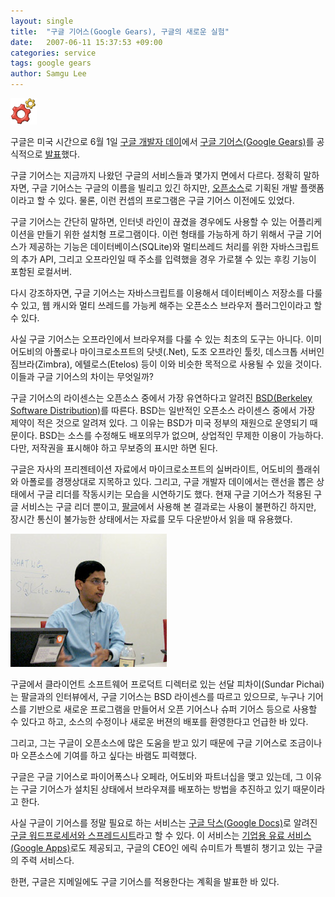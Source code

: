 ```yaml
---
layout: single
title:  "구글 기어스(Google Gears), 구글의 새로운 실험"
date:   2007-06-11 15:37:53 +09:00
categories: service
tags: google gears
author: Samgu Lee
---
```

![구글 기어스 로고](/assets/google-gears-logo.png)

구글은 미국 시간으로 6월 1일 [구글 개발자 데이](https://www.palgle.com/2007/06/01/google-mission-through-developer-day/)에서 [구글 기어스(Google Gears)](http://gears.google.com/)를 공식적으로 [발표](http://googleblog.blogspot.com/2007/06/feeds-on-plane.html)했다.



구글 기어스는 지금까지 나왔던 구글의 서비스들과 몇가지 면에서 다르다. 정확히 말하자면, 구글 기어스는 구글의 이름을 빌리고 있긴 하지만, [오픈소스](http://code.google.com/p/google-gears/)로 기획된 개발 플랫폼이라고 할 수 있다. 물론, 이런 컨셉의 프로그램은 구글 기어스 이전에도 있었다.

구글 기어스는 간단히 말하면, 인터넷 라인이 끊겼을 경우에도 사용할 수 있는 어플리케이션을 만들기 위한 설치형 프로그램이다. 이런 형태를 가능하게 하기 위해서 구글 기어스가 제공하는 기능은 데이터베이스(SQLite)와 멀티쓰레드 처리를 위한 자바스크립트의 추가 API, 그리고 오프라인일 때 주소를 입력했을 경우 가로챌 수 있는 후킹 기능이 포함된 로컬서버.

다시 강조하자면, 구글 기어스는 자바스크립트를 이용해서 데이터베이스 저장소를 다룰 수 있고, 웹 캐시와 멀티 쓰레드를 가능케 해주는 오픈소스 브라우저 플러그인이라고 할 수 있다.

사실 구글 기어스는 오프라인에서 브라우져를 다룰 수 있는 최초의 도구는 아니다. 이미 어도비의 아폴로나 마이크로소프트의 닷넷(.Net), 도조 오프라인 툴킷, 데스크톱 서버인 짐브라(Zimbra), 에텔로스(Etelos) 등이 이와 비슷한 목적으로 사용될 수 있을 것이다. 이들과 구글 기어스의 차이는 무엇일까?

구글 기어스의 라이센스는 오픈소스 중에서 가장 유연하다고 알려진 [BSD(Berkeley Software Distribution)](http://www.opensource.org/licenses/bsd-license.html)를 따른다. BSD는 일반적인 오픈소스 라이센스 중에서 가장 제약이 적은 것으로 알려져 있다. 그 이유는 BSD가 미국 정부의 재원으로 운영되기 때문이다. BSD는 소스를 수정해도 배포의무가 없으며, 상업적인 무제한 이용이 가능하다. 다만, 저작권을 표시해야 하고 무보증의 표시만 하면 된다.

구글은 자사의 프리젠테이션 자료에서 마이크로소프트의 실버라이트, 어도비의 플래쉬와 아폴로를 경쟁상대로 지목하고 있다. 그리고, 구글 개발자 데이에서는 랜선을 뽑은 상태에서 구글 리더를 작동시키는 모습을 시연하기도 했다. 현재 구글 기어스가 적용된 구글 서비스는 구글 리더 뿐이고, [팔글](https://www.palgle.com)에서 사용해 본 결과로는 사용이 불편하긴 하지만, 장시간 통신이 불가능한 상태에서는 자료를 모두 다운받아서 읽을 때 유용했다.

![구글 소프트웨어 프로덕트 디렉터, 선달 피차이](/assets/sundar-pichai.jpg)

구글에서 클라이언트 소프트웨어 프로덕트 디렉터로 있는 선달 피차이(Sundar Pichai)는 팔글과의 인터뷰에서, 구글 기어스는 BSD 라이센스를 따르고 있으므로, 누구나 기어스를 기반으로 새로운 프로그램을 만들어서 오픈 기어스나 슈퍼 기어스 등으로 사용할 수 있다고 하고, 소스의 수정이나 새로운 버젼의 배포를 환영한다고 언급한 바 있다.

그리고, 그는 구글이 오픈소스에 많은 도움을 받고 있기 때문에 구글 기어스로 조금이나마 오픈소스에 기여를 하고 싶다는 바램도 피력했다.

구글은 구글 기어스로 파이어폭스나 오페라, 어도비와 파트너십을 맺고 있는데, 그 이유는 구글 기어스가 설치된 상태에서 브라우져를 배포하는 방법을 추진하고 있기 때문이라고 한다.

사실 구글이 기어스를 정말 필요로 하는 서비스는 [구글 닥스(Google Docs)](https://www.palgle.com/2006/10/15/google_docs_future/)로 알려진 [구글 워드프로세서와 스프레드시트](http://docs.google.com)라고 할 수 있다. 이 서비스는 [기업용 유료 서비스(Google Apps)](https://www.palgle.com/2007/02/22/google-apps-enterprise-launched/)로도 제공되고, 구글의 CEO인 에릭 슈미트가 특별히 챙기고 있는 구글의 주력 서비스다.

한편, 구글은 지메일에도 구글 기어스를 적용한다는 계획을 발표한 바 있다.

